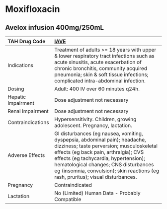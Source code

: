 # Moxifloxacin

## Avelox infusion 400mg/250mL

| TAH Drug Code      | [**IAVE**](https://www.tahsda.org.tw/drugs/hissearch.php?drug_code=IAVE)                                                                                                                                                                                                                                                             |
|:-------------------|:-------------------------------------------------------------------------------------------------------------------------------------------------------------------------------------------------------------------------------------------------------------------------------------------------------------------------------------|
| Indications        | Treatment of adults >= 18 years with upper & lower respiratory tract infections such as acute sinusitis, acute exacerbation of chronic bronchitis, community acquired pneumonia; skin & soft tissue infections; complicated intra-abdominal infection.                                                                               |
| Dosing             | Adult: 400 IV over 60 minutes q24h.                                                                                                                                                                                                                                                                                                  |
| Hepatic Impairment | Dose adjustment not necessary                                                                                                                                                                                                                                                                                                        |
| Renal Impairment   | Dose adjustment not necessary                                                                                                                                                                                                                                                                                                        |
| Contraindications  | Hypersensitivity. Children, growing adolescent. Pregnancy, lactation.                                                                                                                                                                                                                                                                |
| Adverse Effects    | GI disturbances (eg nausea, vomiting, dyspepsia, abdominal pain); headache, dizziness; taste perversion; musculoskeletal effects (eg back pain, arthralgia); CVS effects (eg tachycardia, hypertension); hematological changes; CNS disturbances eg (insomnia, convulsion); skin reactions (eg rash, pruritus); visual disturbances. |
| Pregnancy          | Contraindicated                                                                                                                                                                                                                                                                                                                      |
| Lactation          | No (Limited) Human Data - Probably Compatible                                                                                                                                                                                                                                                                                        |

